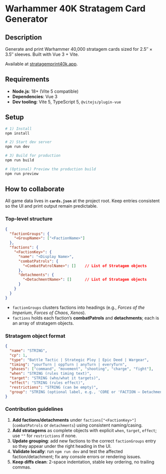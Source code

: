 # Warhammer 40K Stratagem Card Generator

## Description
Generate and print Warhammer 40,000 stratagem cards sized for 2.5″ × 3.5″ sleeves. Built with Vue 3 + Vite.

Available at [stratagemprint40k.app](https://stratagemprint40k.app).

## Requirements
- **Node.js**: 18+ (Vite 5 compatible)
- **Dependencies**: Vue 3
- **Dev tooling**: Vite 5, TypeScript 5, `@vitejs/plugin-vue`

## Setup
```bash
# 1) Install
npm install

# 2) Start dev server
npm run dev

# 3) Build for production
npm run build

# (Optional) Preview the production build
npm run preview
```

## How to collaborate

All game data lives in **`cards.json`** at the project root. Keep entries consistent so the UI and print output remain predictable.

### Top-level structure
```json
{
  "factionGroups": {
    "<GroupName>": ["<FactionName>"]
  },
  "factions": {
    "<FactionKey>": {
      "name": "<Display Name>",
      "combatPatrols": {
        "<CombatPatrolName>": []    // List of Stratagem objects
      },
      "detachments": {
        "<DetachmentName>": []      // List of Stratagem objects
      }
    }
  }
}
```

- `factionGroups` clusters factions into headings (e.g., *Forces of the Imperium*, *Forces of Chaos*, *Xenos*).
- `factions` holds each faction’s **combatPatrols** and **detachments**; each is an array of stratagem objects.

### Stratagem object format
```json
{
  "name": "STRING",
  "cp": 1,
  "type": "Battle Tactic | Strategic Ploy | Epic Deed | Wargear",
  "timing": "yourTurn | oppTurn | anyTurn | everyTurn",
  "phases": ["command", "movement", "shooting", "charge", "fight"],
  "when": "STRING (rules timing text)",
  "target": "STRING (who/what it targets)",
  "effect": "STRING (rules effect)",
  "restrictions": "STRING (can be empty)",
  "group": "STRING (optional label, e.g., 'CORE or 'FACTION – Detachment')"
}
```

### Contribution guidelines
1. **Add factions/detachments** under `factions["<FactionKey>"]` (`combatPatrols` or `detachments`) using consistent naming/casing.
2. **Add stratagems** as complete objects with explicit `when`, `target`, `effect`; use `""` for `restrictions` if none.
3. **Update grouping**: add new factions to the correct `factionGroups` entry so they appear under the right heading in the UI.
4. **Validate locally**: run `npm run dev` and test the affected faction/detachment; fix any console errors or rendering issues.
5. **Keep diffs clean**: 2-space indentation, stable key ordering, no trailing commas.
